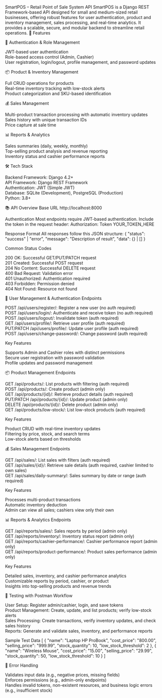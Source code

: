 SmartPOS – Retail Point of Sale System API
SmartPOS is a Django REST Framework-based API designed for small and medium-sized retail businesses, offering robust features for user authentication, product and inventory management, sales processing, and real-time analytics. It provides a scalable, secure, and modular backend to streamline retail operations.
🚀 Features

🔐 Authentication & Role Management  

JWT-based user authentication  
Role-based access control (Admin, Cashier)  
User registration, login/logout, profile management, and password updates


📦 Product & Inventory Management  

Full CRUD operations for products  
Real-time inventory tracking with low-stock alerts  
Product categorization and SKU-based identification


💰 Sales Management  

Multi-product transaction processing with automatic inventory updates  
Sales history with unique transaction IDs  
Price capture at sale time


📊 Reports & Analytics  

Sales summaries (daily, weekly, monthly)  
Top-selling product analysis and revenue reporting  
Inventory status and cashier performance reports



🛠 Tech Stack

Backend Framework: Django 4.2+  
API Framework: Django REST Framework  
Authentication: JWT (Simple JWT)  
Database: SQLite (Development), PostgreSQL (Production)  
Python: 3.8+

📚 API Overview
Base URL
http://localhost:8000

Authentication
Most endpoints require JWT-based authentication. Include the token in the request header:
Authorization: Token YOUR_TOKEN_HERE

Response Format
All responses follow this JSON structure:
{
  "status": "success" | "error",
  "message": "Description of result",
  "data": {} | []
}

Common Status Codes

200 OK: Successful GET/PUT/PATCH request  
201 Created: Successful POST request  
204 No Content: Successful DELETE request  
400 Bad Request: Validation error  
401 Unauthorized: Authentication required  
403 Forbidden: Permission denied  
404 Not Found: Resource not found

🔑 User Management & Authentication
Endpoints

POST /api/users/register/: Register a new user (no auth required)  
POST /api/users/login/: Authenticate and receive token (no auth required)  
POST /api/users/logout/: Invalidate token (auth required)  
GET /api/users/profile/: Retrieve user profile (auth required)  
PUT/PATCH /api/users/profile/: Update user profile (auth required)  
POST /api/users/change-password/: Change password (auth required)

Key Features

Supports Admin and Cashier roles with distinct permissions  
Secure user registration with password validation  
Profile updates and password management

📦 Product Management
Endpoints

GET /api/products/: List products with filtering (auth required)  
POST /api/products/: Create product (admin only)  
GET /api/products/{id}/: Retrieve product details (auth required)  
PUT/PATCH /api/products/{id}/: Update product (admin only)  
DELETE /api/products/{id}/: Delete product (admin only)  
GET /api/products/low-stock/: List low-stock products (auth required)

Key Features

Product CRUD with real-time inventory updates  
Filtering by price, stock, and search terms  
Low-stock alerts based on thresholds

💰 Sales Management
Endpoints

GET /api/sales/: List sales with filters (auth required)  
GET /api/sales/{id}/: Retrieve sale details (auth required, cashier limited to own sales)  
GET /api/sales/daily-summary/: Sales summary by date or range (auth required)

Key Features

Processes multi-product transactions  
Automatic inventory deduction  
Admin can view all sales; cashiers view only their own

📊 Reports & Analytics
Endpoints

GET /api/reports/sales/: Sales reports by period (admin only)  
GET /api/reports/inventory/: Inventory status report (admin only)  
GET /api/reports/cashier-performance/: Cashier performance report (admin only)  
GET /api/reports/product-performance/: Product sales performance (admin only)

Key Features

Detailed sales, inventory, and cashier performance analytics  
Customizable reports by period, cashier, or product  
Insights into top-selling products and revenue trends

🧪 Testing with Postman
Workflow

User Setup: Register admin/cashier, login, and save tokens  
Product Management: Create, update, and list products; verify low-stock alerts  
Sales Processing: Create transactions, verify inventory updates, and check sales history  
Reports: Generate and validate sales, inventory, and performance reports

Sample Test Data
[
  {
    "name": "Laptop HP ProBook",
    "cost_price": "800.00",
    "selling_price": "999.99",
    "stock_quantity": 10,
    "low_stock_threshold": 2
  },
  {
    "name": "Wireless Mouse",
    "cost_price": "15.00",
    "selling_price": "29.99",
    "stock_quantity": 50,
    "low_stock_threshold": 10
  }
]

🚧 Error Handling

Validates input data (e.g., negative prices, missing fields)  
Enforces permissions (e.g., admin-only endpoints)  
Handles invalid tokens, non-existent resources, and business logic errors (e.g., insufficient stock)

